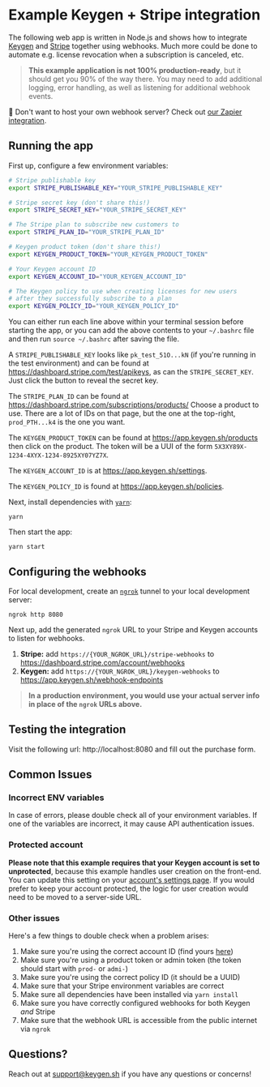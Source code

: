 # Example Keygen + Stripe integration
The following web app is written in Node.js and shows how to integrate
[Keygen](https://keygen.sh) and [Stripe](https://stripe.com) together
using webhooks. Much more could be done to automate e.g. license
revocation when a subscription is canceled, etc.

> **This example application is not 100% production-ready**, but it should
> get you 90% of the way there. You may need to add additional logging,
> error handling, as well as listening for additional webhook events.

🚨 Don't want to host your own webhook server? Check out [our Zapier integration](https://keygen.sh/integrate/zapier/).

## Running the app

First up, configure a few environment variables:
```bash
# Stripe publishable key
export STRIPE_PUBLISHABLE_KEY="YOUR_STRIPE_PUBLISHABLE_KEY"

# Stripe secret key (don't share this!)
export STRIPE_SECRET_KEY="YOUR_STRIPE_SECRET_KEY"

# The Stripe plan to subscribe new customers to
export STRIPE_PLAN_ID="YOUR_STRIPE_PLAN_ID"

# Keygen product token (don't share this!)
export KEYGEN_PRODUCT_TOKEN="YOUR_KEYGEN_PRODUCT_TOKEN"

# Your Keygen account ID
export KEYGEN_ACCOUNT_ID="YOUR_KEYGEN_ACCOUNT_ID"

# The Keygen policy to use when creating licenses for new users
# after they successfully subscribe to a plan
export KEYGEN_POLICY_ID="YOUR_KEYGEN_POLICY_ID"
```

You can either run each line above within your terminal session before
starting the app, or you can add the above contents to your `~/.bashrc`
file and then run `source ~/.bashrc` after saving the file.

A `STRIPE_PUBLISHABLE_KEY` looks like `pk_test_51O...kN` (if you're running in the test environment) and can be found at https://dashboard.stripe.com/test/apikeys, as can the `STRIPE_SECRET_KEY`. Just click the button to reveal the secret key.

The `STRIPE_PLAN_ID` can be found at https://dashboard.stripe.com/subscriptions/products/ Choose a product to use. There are a lot of IDs on that page, but the one at the top-right, `prod_PTH...k4` is the one you want.

The `KEYGEN_PRODUCT_TOKEN` can be found at https://app.keygen.sh/products then click on the product. The token will be a UUI of the form `5X3XY89X-1234-4XYX-1234-8925XY07YZ7X`.

The `KEYGEN_ACCOUNT_ID` is at https://app.keygen.sh/settings.

The `KEYGEN_POLICY_ID` is found at https://app.keygen.sh/policies. 

Next, install dependencies with [`yarn`](https://yarnpkg.comg):
```
yarn
```

Then start the app:
```
yarn start
```

## Configuring the webhooks

For local development, create an [`ngrok`](https://ngrok.com) tunnel to your
local development server:
```
ngrok http 8080
```

Next up, add the generated `ngrok` URL to your Stripe and Keygen accounts to
listen for webhooks.

1. **Stripe:** add `https://{YOUR_NGROK_URL}/stripe-webhooks` to https://dashboard.stripe.com/account/webhooks
1. **Keygen:** add `https://{YOUR_NGROK_URL}/keygen-webhooks` to https://app.keygen.sh/webhook-endpoints

> **In a production environment, you would use your actual server info in place of
> the `ngrok` URLs above.**

## Testing the integration

Visit the following url: http://localhost:8080 and fill out the purchase form.

## Common Issues

### Incorrect ENV variables

In case of errors, please double check all of your environment variables.
If one of the variables are incorrect, it may cause API authentication
issues.

### Protected account

**Please note that this example requires that your Keygen account is
set to unprotected**, because this example handles user creation
on the front-end. You can update this setting on your [account's
settings page](https://app.keygen.sh/settings). If you would prefer
to keep your account protected, the logic for user creation would
need to be moved to a server-side URL.

### Other issues

Here's a few things to double check when a problem arises:

1. Make sure you're using the correct account ID (find yours [here](https://app.keygen.sh/settings))
1. Make sure you're using a product token or admin token (the token should start with `prod-` or `admi-`)
1. Make sure you're using the correct policy ID (it should be a UUID)
1. Make sure that your Stripe environment variables are correct
1. Make sure all dependencies have been installed via `yarn install`
1. Make sure you have correctly configured webhooks for both Keygen _and_ Stripe
1. Make sure that the webhook URL is accessible from the public internet via `ngrok`

## Questions?

Reach out at [support@keygen.sh](mailto:support@keygen.sh) if you have any
questions or concerns!

